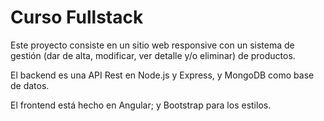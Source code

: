 # Curso Fullstack

Este proyecto consiste en un sitio web responsive con un sistema de gestión (dar de alta, modificar, ver detalle y/o eliminar) de productos.

El backend es una API Rest en Node.js y Express, y MongoDB como base de datos.

El frontend está hecho en Angular; y Bootstrap para los estilos.
